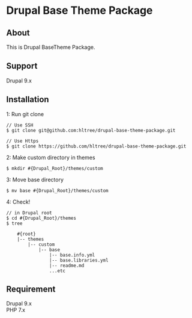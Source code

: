 # Drupal Base Theme Package

## About

This is Drupal BaseTheme Package.

## Support

Drupal 9.x

## Installation

1: Run git clone
```
// Use SSH
$ git clone git@github.com:hltree/drupal-base-theme-package.git

// Use Https
$ git clone https://github.com/hltree/drupal-base-theme-package.git 
```

2: Make custom directory in themes
```
$ mkdir #{Drupal_Root}/themes/custom
```

3: Move base directory
```
$ mv base #{Drupal_Root}/themes/custom
``` 

4: Check!
```
// in Drupal root
$ cd #{Drupal_Root}/themes
$ tree

    #{root}
    |-- themes
        |-- custom 
            |-- base
                |-- base.info.yml
                |-- base.libraries.yml
                |-- readme.md
                ...etc

```

## Requirement

Drupal 9.x
<br />
PHP 7.x
